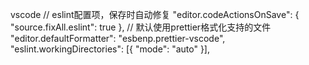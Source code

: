  vscode 
// eslint配置项，保存时自动修复
"editor.codeActionsOnSave": {
  "source.fixAll.eslint": true
},
// 默认使用prettier格式化支持的文件
"editor.defaultFormatter": "esbenp.prettier-vscode",
"eslint.workingDirectories": [{ "mode": "auto" }],
